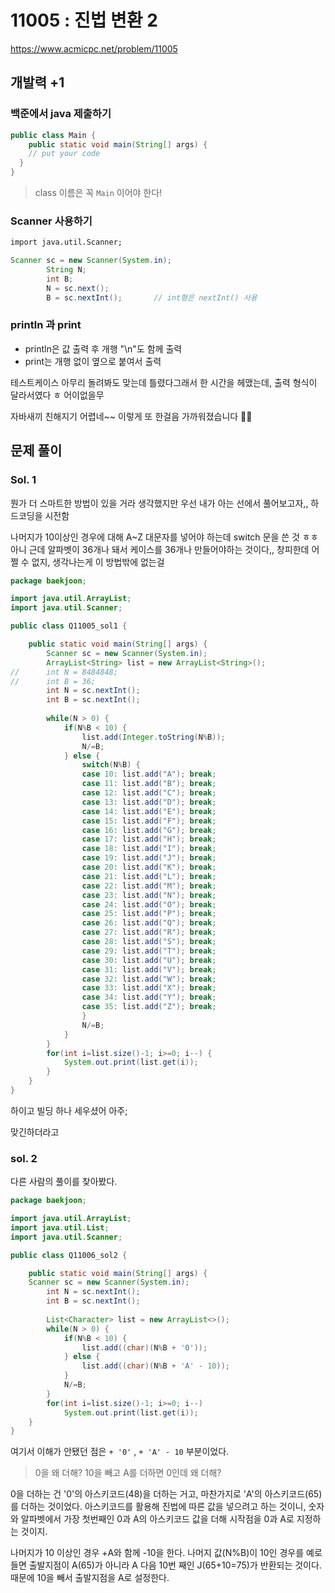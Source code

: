 # 11005 : 진법 변환 2

https://www.acmicpc.net/problem/11005

## 개발력 +1 

### 백준에서 java 제출하기

```java
public class Main { 
	public static void main(String[] args) { 	
    // put your code
  } 
}
```

> class 이름은 꼭 `Main` 이어야 한다!

### Scanner 사용하기

```r
import java.util.Scanner;
```

```java
Scanner sc = new Scanner(System.in);
		String N;
		int B;
		N = sc.next();
		B = sc.nextInt();		// int형은 nextInt() 사용
```

### println 과 print

* println은 값 출력 후 개행 "\n"도 함께 출력
* print는 개행 없이 옆으로 붙여서 출력

테스트케이스 아무리 돌려봐도 맞는데 틀렸다그래서 한 시간을 헤맸는데, 출력 형식이 달라서였다 ㅎ 어이없을무

자바새끼 친해지기 어렵네~~ 이렇게 또 한걸음 가까워졌습니다 👯‍♀️

## 문제 풀이

### Sol. 1

뭔가 더 스마트한 방법이 있을 거라 생각했지만 우선 내가 아는 선에서 풀어보고자,, 하드코딩을 시전함

나머지가 10이상인 경우에 대해 A~Z 대문자를 넣어야 하는데 switch 문을 쓴 것 ㅎㅎ 아니 근데 알파벳이 36개나 돼서 케이스를 36개나 만들어야하는 것이다,, 창피한데 어쩔 수 없지, 생각나는게 이 방법밖에 없는걸

```java
package baekjoon;

import java.util.ArrayList;
import java.util.Scanner;

public class Q11005_sol1 {

	public static void main(String[] args) {
		Scanner sc = new Scanner(System.in);
		ArrayList<String> list = new ArrayList<String>();
//		int N = 8484848;
//		int B = 36;
		int N = sc.nextInt();
		int B = sc.nextInt();
		
		while(N > 0) {
			if(N%B < 10) {
				list.add(Integer.toString(N%B));
				N/=B;
			} else {
				switch(N%B) {
				case 10: list.add("A"); break;
				case 11: list.add("B"); break;
				case 12: list.add("C"); break;
				case 13: list.add("D"); break;
				case 14: list.add("E"); break;
				case 15: list.add("F"); break;
				case 16: list.add("G"); break;
				case 17: list.add("H"); break;
				case 18: list.add("I"); break;
				case 19: list.add("J"); break;
				case 20: list.add("K"); break;
				case 21: list.add("L"); break;
				case 22: list.add("M"); break;
				case 23: list.add("N"); break;
				case 24: list.add("O"); break;
				case 25: list.add("P"); break;
				case 26: list.add("Q"); break;
				case 27: list.add("R"); break;
				case 28: list.add("S"); break;
				case 29: list.add("T"); break;
				case 30: list.add("U"); break;
				case 31: list.add("V"); break;
				case 32: list.add("W"); break;
				case 33: list.add("X"); break;
				case 34: list.add("Y"); break;
				case 35: list.add("Z"); break;
				}
				N/=B;
			}
		}
		for(int i=list.size()-1; i>=0; i--) {
			System.out.print(list.get(i));
		}
	}
}
```

하이고 빌딩 하나 세우셨어 아주;

맞긴하더라고

### sol. 2

다른 사람의 풀이를 찾아봤다.

```java
package baekjoon;

import java.util.ArrayList;
import java.util.List;
import java.util.Scanner;

public class Q11006_sol2 {

	public static void main(String[] args) {
    Scanner sc = new Scanner(System.in);
		int N = sc.nextInt();
		int B = sc.nextInt();
		
        List<Character> list = new ArrayList<>();
        while(N > 0) {
            if(N%B < 10) {
                list.add((char)(N%B + '0'));
            } else {
                list.add((char)(N%B + 'A' - 10));
            }
            N/=B;
        }
        for(int i=list.size()-1; i>=0; i--)
            System.out.print(list.get(i));
    }
}
```

여기서 이해가 안됐던 점은 `+ '0'` , `+ 'A' - 10` 부분이었다.

> 0을 왜 더해? 10을 빼고 A를 더하면 0인데 왜 더해?

0을 더하는 건 '0'의 아스키코드(48)을 더하는 거고, 마찬가지로 'A'의 아스키코드(65)를 더하는 것이었다. 아스키코드를 활용해 진법에 따른 값을 넣으려고 하는 것이니, 숫자와 알파벳에서 가장 첫번째인 0과 A의 아스키코드 값을 더해 시작점을 0과 A로 지정하는 것이지.

나머지가 10 이상인 경우 +A와 함께 -10을 한다. 나머지 값(N%B)이 10인 경우를 예로 들면 출발지점이 A(65)가 아니라 A 다음 10번 째인 J(65+10=75)가 반환되는 것이다. 때문에 10을 빼서 출발지점을 A로 설정한다.





